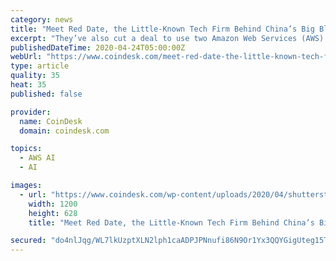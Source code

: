 ```yaml
---
category: news
title: "Meet Red Date, the Little-Known Tech Firm Behind China’s Big Blockchain Vision"
excerpt: "They’ve also cut a deal to use two Amazon Web Services (AWS) data centers in China. While a little-known company with fewer ... The world’s most populous country has been investing in a variety of emerging technologies, from artificial intelligence to cloud computing to big data, in hopes of not missing out on the next industrial revolution."
publishedDateTime: 2020-04-24T05:00:00Z
webUrl: "https://www.coindesk.com/meet-red-date-the-little-known-tech-firm-behind-chinas-big-blockchain-vision"
type: article
quality: 35
heat: 35
published: false

provider:
  name: CoinDesk
  domain: coindesk.com

topics:
  - AWS AI
  - AI

images:
  - url: "https://www.coindesk.com/wp-content/uploads/2020/04/shutterstock_382471636-1200x628.jpg"
    width: 1200
    height: 628
    title: "Meet Red Date, the Little-Known Tech Firm Behind China’s Big Blockchain Vision"

secured: "do4nlJqg/WL7lkUzptXLN2lph1caADPJPNnufi86N9Or1Yx3QQYGigUteg15TxrxaQHP4bAu3N+Ar8piUQU2pSo7f8boQTE3iTH1Z9IUkOtoIXoTqoF+MIAr6/nxMfsggz+g28xzsoYYOU7FE6o1ByXcAGzxg6E+1gAujCYiGVHpdwyWkuDP1GH0iUzhoyHuxeMeVlX5k/8cZ3hcMrQo/LGbHvtAV+Clio2e25MKFgKEfIZnEVYHQMZtthX9G7xXZzunl+nqKw3GGQtfsOyTXk7+m3otj/9dHCo7pzMY+8b50BoPuyjc7ZWUn1lAn0SY;aPCgQ41LPXpLe3I2Mjjfpg=="
---
```


